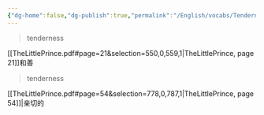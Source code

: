 ```yaml
---
{"dg-home":false,"dg-publish":true,"permalink":"/English/vocabs/Tenderness/","dgPassFrontmatter":true}
---
```



> tenderness

[[TheLittlePrince.pdf#page=21&selection=550,0,559,1|TheLittlePrince, page 21]]和善

> tenderness

[[TheLittlePrince.pdf#page=54&selection=778,0,787,1|TheLittlePrince, page 54]]|亲切的